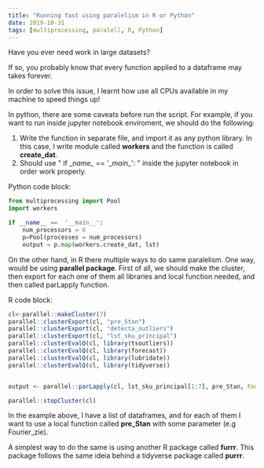 ```yaml
---
title: "Running fast using paralelism in R or Python"
date: 2019-10-31
tags: [multiprocessing, paralell, R, Python]
---
```


Have you ever need work in large datasets?

If so, you probably know that every function applied to a dataframe may takes forever. 

In order to solve this issue, I learnt how use all CPUs available in my machine to speed things up! 

In python, there are some caveats before run the script. For example, if you want to run inside jupyter notebook enviroment, we should do the following:

1. Write the function in separate file, and import it as any python library. In this case, I write module called **workers** and the function is called **create_dat**.
2. Should use " if \__name\__ ==  '\__main\__': " inside the jupyter notebook in order work properly.

Python code block:

```python
from multiprocessing import Pool
import workers

if __name__ ==  '__main__':
    num_processors = 6
    p=Pool(processes = num_processors)
    output = p.map(workers.create_dat, lst)	
```


On the other hand, in R there multiple ways to do same paralelism. One way, would be using **parallel package**.
First of all, we should make the cluster, then export for each one of them all libraries and local function needed, and then called parLapply function. 

R code block:

```r
cl<-parallel::makeCluster(7)
parallel::clusterExport(cl, "pre_Stan")
parallel::clusterExport(cl, "detecta_outliers")
parallel::clusterExport(cl, "lst_sku_principal")
parallel::clusterEvalQ(cl, library(tsoutliers))
parallel::clusterEvalQ(cl, library(forecast))
parallel::clusterEvalQ(cl, library(lubridate))
parallel::clusterEvalQ(cl, library(tidyverse))


output <- parallel::parLapply(cl, lst_sku_principal[1:7], pre_Stan, Fourier_size = 3)

parallel::stopCluster(cl)
```
In the example above, I have a list of dataframes, and for each of them I want to use a local function called **pre_Stan** with some parameter (e.g Fourier_zie).

A simplest way to do the same is using another R package called **furrr**. This package follows the same ideia behind a tidyverse package called **purrr**.

